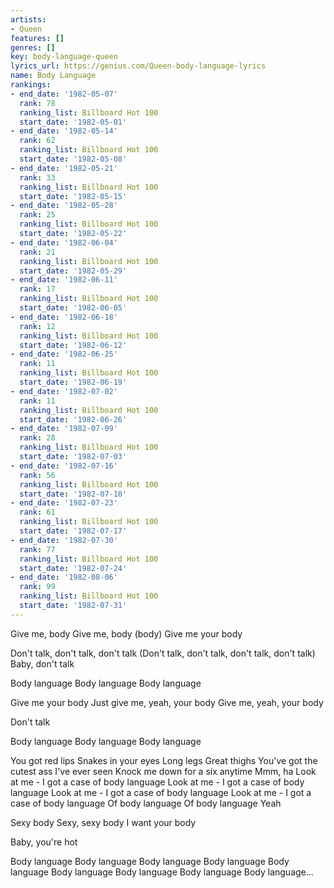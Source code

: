 ```yaml
---
artists:
- Queen
features: []
genres: []
key: body-language-queen
lyrics_url: https://genius.com/Queen-body-language-lyrics
name: Body Language
rankings:
- end_date: '1982-05-07'
  rank: 78
  ranking_list: Billboard Hot 100
  start_date: '1982-05-01'
- end_date: '1982-05-14'
  rank: 62
  ranking_list: Billboard Hot 100
  start_date: '1982-05-08'
- end_date: '1982-05-21'
  rank: 33
  ranking_list: Billboard Hot 100
  start_date: '1982-05-15'
- end_date: '1982-05-28'
  rank: 25
  ranking_list: Billboard Hot 100
  start_date: '1982-05-22'
- end_date: '1982-06-04'
  rank: 21
  ranking_list: Billboard Hot 100
  start_date: '1982-05-29'
- end_date: '1982-06-11'
  rank: 17
  ranking_list: Billboard Hot 100
  start_date: '1982-06-05'
- end_date: '1982-06-18'
  rank: 12
  ranking_list: Billboard Hot 100
  start_date: '1982-06-12'
- end_date: '1982-06-25'
  rank: 11
  ranking_list: Billboard Hot 100
  start_date: '1982-06-19'
- end_date: '1982-07-02'
  rank: 11
  ranking_list: Billboard Hot 100
  start_date: '1982-06-26'
- end_date: '1982-07-09'
  rank: 28
  ranking_list: Billboard Hot 100
  start_date: '1982-07-03'
- end_date: '1982-07-16'
  rank: 56
  ranking_list: Billboard Hot 100
  start_date: '1982-07-10'
- end_date: '1982-07-23'
  rank: 61
  ranking_list: Billboard Hot 100
  start_date: '1982-07-17'
- end_date: '1982-07-30'
  rank: 77
  ranking_list: Billboard Hot 100
  start_date: '1982-07-24'
- end_date: '1982-08-06'
  rank: 99
  ranking_list: Billboard Hot 100
  start_date: '1982-07-31'
---
```

Give me, body
Give me, body (body)
Give me your body


Don't talk, don't talk, don't talk
(Don't talk, don't talk, don't talk, don't talk)
Baby, don't talk


Body language
Body language
Body language


Give me your body
Just give me, yeah, your body
Give me, yeah, your body


Don't talk


Body language
Body language
Body language


You got red lips
Snakes in your eyes
Long legs
Great thighs
You've got the cutest ass I've ever seen
Knock me down for a six anytime
Mmm, ha
Look at me - I got a case of body language
Look at me - I got a case of body language
Look at me - I got a case of body language
Look at me - I got a case of body language
Of body language
Of body language
Yeah


Sexy body
Sexy, sexy body
I want your body


Baby, you're hot


Body language
Body language
Body language
Body language
Body language
Body language
Body language
Body language
Body language...
